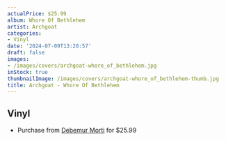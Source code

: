 ```yaml
---
actualPrice: $25.99
album: Whore Of Bethlehem
artist: Archgoat
categories:
- Vinyl
date: '2024-07-09T13:20:57'
draft: false
images:
- /images/covers/archgoat-whore_of_bethlehem.jpg
inStock: true
thumbnailImage: /images/covers/archgoat-whore_of_bethlehem-thumb.jpg
title: Archgoat - Whore Of Bethlehem
---
```


## Vinyl
* Purchase from [Debemur Morti](https://debemurmorti.aisamerch.com/item/104643) for $25.99
